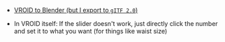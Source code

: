 * [VROID to Blender (but I export to `gITF 2.0`)](https://www.youtube.com/watch?v=18-cJ9_t9KU) 

* In VROID itself: If the slider doesn't work, just directly click the number and set it to what you want (for things like waist size)

